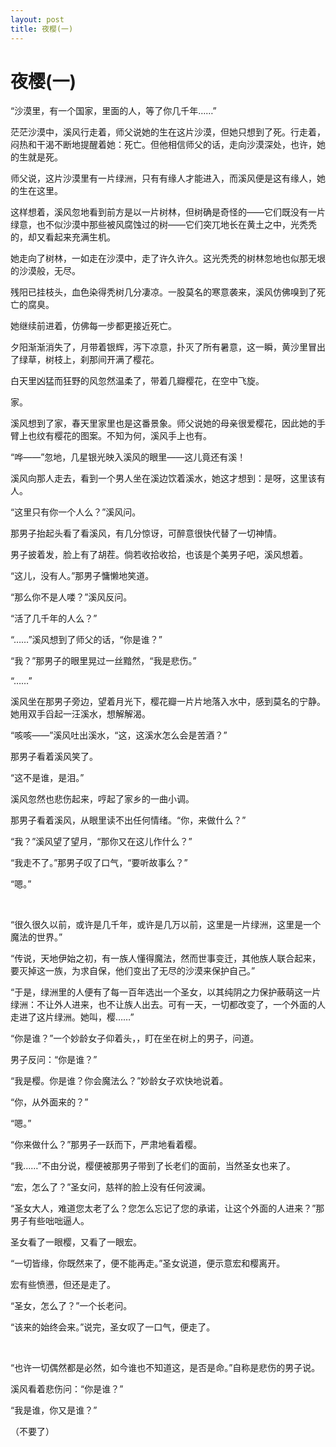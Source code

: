 ```yaml
---
layout: post
title: 夜樱(一)
---
```


# 夜樱(一)

“沙漠里，有一个国家，里面的人，等了你几千年……”

茫茫沙漠中，溪风行走着，师父说她的生在这片沙漠，但她只想到了死。行走着，闷热和干渴不断地提醒着她：死亡。但他相信师父的话，走向沙漠深处，也许，她的生就是死。

师父说，这片沙漠里有一片绿洲，只有有缘人才能进入，而溪风便是这有缘人，她的生在这里。

这样想着，溪风忽地看到前方是以一片树林，但树确是奇怪的——它们既没有一片绿意，也不似沙漠中那些被风腐蚀过的树——它们突兀地长在黄土之中，光秃秃的，却又看起来充满生机。

她走向了树林，一如走在沙漠中，走了许久许久。这光秃秃的树林忽地也似那无垠的沙漠般，无尽。

残阳已挂枝头，血色染得秃树几分凄凉。一股莫名的寒意袭来，溪风仿佛嗅到了死亡的腐臭。

她继续前进着，仿佛每一步都更接近死亡。

夕阳渐渐消失了，月带着银辉，泻下凉意，扑灭了所有暑意，这一瞬，黄沙里冒出了绿草，树枝上，刹那间开满了樱花。

白天里凶猛而狂野的风忽然温柔了，带着几瓣樱花，在空中飞旋。

家。

溪风想到了家，春天里家里也是这番景象。师父说她的母亲很爱樱花，因此她的手臂上也纹有樱花的图案。不知为何，溪风手上也有。

“哗——”忽地，几星银光映入溪风的眼里——这儿竟还有溪！

溪风向那人走去，看到一个男人坐在溪边饮着溪水，她这才想到：是呀，这里该有人。

“这里只有你一个人么？”溪风问。

那男子抬起头看了看溪风，有几分惊讶，可醉意很快代替了一切神情。

男子披着发，脸上有了胡茬。倘若收拾收拾，也该是个美男子吧，溪风想着。

“这儿，没有人。”那男子慵懒地笑道。

“那么你不是人喽？”溪风反问。

“活了几千年的人么？”

“……”溪风想到了师父的话，“你是谁？”

“我？”那男子的眼里晃过一丝黯然，“我是悲伤。”

“……”

溪风坐在那男子旁边，望着月光下，樱花瓣一片片地落入水中，感到莫名的宁静。她用双手舀起一汪溪水，想解解渴。

“咳咳——”溪风吐出溪水，“这，这溪水怎么会是苦酒？”

那男子看着溪风笑了。

“这不是谁，是泪。”

溪风忽然也悲伤起来，哼起了家乡的一曲小调。

那男子看着溪风，从眼里读不出任何情绪。“你，来做什么？”

“我？”溪风望了望月，“那你又在这儿作什么？”

“我走不了。”那男子叹了口气，“要听故事么？”

“嗯。”

<br/>

“很久很久以前，或许是几千年，或许是几万以前，这里是一片绿洲，这里是一个魔法的世界。”

“传说，天地伊始之初，有一族人懂得魔法，然而世事变迁，其他族人联合起来，要灭掉这一族，为求自保，他们变出了无尽的沙漠来保护自己。”

“于是，绿洲里的人便有了每一百年选出一个圣女，以其纯阴之力保护蔽萌这一片绿洲：不让外人进来，也不让族人出去。可有一天，一切都改变了，一个外面的人走进了这片绿洲。她叫，樱……”

“你是谁？”一个妙龄女子仰着头，，盯在坐在树上的男子，问道。

男子反问：“你是谁？”

“我是樱。你是谁？你会魔法么？”妙龄女子欢快地说着。

“你，从外面来的？”

“嗯。”

“你来做什么？”那男子一跃而下，严肃地看着樱。

“我……”不由分说，樱便被那男子带到了长老们的面前，当然圣女也来了。

“宏，怎么了？”圣女问，慈祥的脸上没有任何波澜。

“圣女大人，难道您太老了么？您怎么忘记了您的承诺，让这个外面的人进来？”那男子有些咄咄逼人。

圣女看了一眼樱，又看了一眼宏。

“一切皆缘，你既然来了，便不能再走。”圣女说道，便示意宏和樱离开。

宏有些愤懑，但还是走了。

“圣女，怎么了？”一个长老问。

“该来的始终会来。”说完，圣女叹了一口气，便走了。

<br/>

“也许一切偶然都是必然，如今谁也不知道这，是否是命。”自称是悲伤的男子说。

溪风看着悲伤问：“你是谁？”

“我是谁，你又是谁？”

（不要了）
